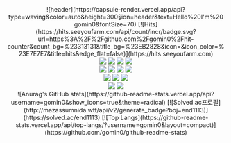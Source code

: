 <div align=center>
![header](https://capsule-render.vercel.app/api?type=waving&color=auto&height=300&section=header&text=Hello%20I'm%20gomin0&fontSize=70)
[![Hits](https://hits.seeyoufarm.com/api/count/incr/badge.svg?url=https%3A%2F%2Fgithub.com%2Fgomin0%2Fhit-counter&count_bg=%23313131&title_bg=%23EB2828&icon=&icon_color=%23E7E7E7&title=hits&edge_flat=false)](https://hits.seeyoufarm.com)
<br>
<img src="https://img.shields.io/badge/Python-3776AB?style=plastic&logo=Python&logoColor=white"/>
<img src="https://img.shields.io/badge/Java-007396?style=plastic&logo=Java&logoColor=white"/>
<img src="https://img.shields.io/badge/C++-00599C?style=plastic&logo=C++&logoColor=white"/>
<img src="https://img.shields.io/badge/C-A8B9CC?style=plastic&logo=C&logoColor=white"/>
<br>
<img src="https://img.shields.io/badge/Django-092E20?style=plastic&logo=Django&logoColor=white"/>
<img src="https://img.shields.io/badge/Spring Boot-6DB33F?style=plastic&logo=Spring Boot&logoColor=white"/>
<img src="https://img.shields.io/badge/HTML5-E34F26?style=plastic&logo=HTML5&logoColor=white"/>
<img src="https://img.shields.io/badge/CSS3-1572B6?style=plastic&logo=CSS3&logoColor=white"/>
<br>
<img src="https://img.shields.io/badge/Visual Studio-5C2D91?style=plastic&logo=Visual Studio&logoColor=white"/>
<img src="https://img.shields.io/badge/Eclipse IDE-2C2255?style=plastic&logo=Eclipse IDE&logoColor=white"/>
<img src="https://img.shields.io/badge/PyCharm-000000?style=plastic&logo=PyCharm&logoColor=white"/>
<br>
<img src="https://img.shields.io/badge/Notion-000000?style=plastic&logo=Notion&logoColor=white"/>
<img src="https://img.shields.io/badge/GitHub-181717?style=plastic&logo=GitHub&logoColor=white"/>
<br>
![Anurag's GitHub stats](https://github-readme-stats.vercel.app/api?username=gomin0&show_icons=true&theme=radical)
[![Solved.ac프로필](http://mazassumnida.wtf/api/v2/generate_badge?boj=end1113)](https://solved.ac/end1113)
[![Top Langs](https://github-readme-stats.vercel.app/api/top-langs/?username=gomin0&layout=compact)](https://github.com/gomin0/github-readme-stats)
</div>
